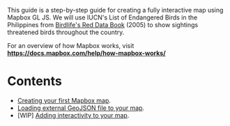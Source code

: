 
This guide is a step-by-step guide for creating a fully interactive map using Mapbox GL JS.
We will use IUCN's List of Endangered Birds in the Philippines from 
[Birdlife's Red Data Book](https://web.archive.org/web/20060202013628/http://www.rdb.or.id/) (2005)
to show sightings threatened birds throughout the country.

For an overview of how Mapbox works, visit **https://docs.mapbox.com/help/how-mapbox-works/**

# Contents

* [Creating your first Mapbox map](first_map.md).
* [Loading external GeoJSON file to your map](loading_geojson.md).
* [WIP] [Adding interactivity to your map](popup_cluster.md).
